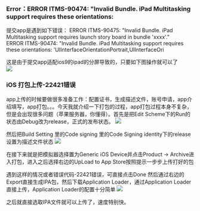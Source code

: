 ### Error：ERROR ITMS-90474: "Invalid Bundle. iPad Multitasking support requires these orientations:

提交app是遇到如下错误：
ERROR ITMS-90475: "Invalid Bundle. iPad Multitasking support requires launch story board in bundle 'xxxx'."  
ERROR ITMS-90474: "Invalid Bundle. iPad Multitasking support requires these orientations: 'UIInterfaceOrientationPortrait,UIInterfaceOri


这是由于提交app适配ios9的ipad的分屏导致的，只要如下图操作就可以了  
![](http://image.bgenius.cn/jinfei/github/IOSDemos/20150920160044257.jpeg)


### iOS 打包上传-22421错误

app上传的时候要做很多准备工作：配置证书，生成描述文件，账号申请，app介绍填写，app打包。。。今天我就介绍一下打包的过程，app打包过程本身不复杂，但是会出现很多问题（苹果服务器，你懂得）。首先是把Edit Scheme下的Run的状态由Debug改为release，正式的发布状态。
![](http://image.bgenius.cn/jinfei/github/IOSDemos/20160613202143347.png)


然后把Build Setting 里的Code signing 里的Code Signing identity下的release设置为描述文件状态
![](http://image.bgenius.cn/jinfei/github/IOSDemos/20160613202657702.png)

在接下来就是把模拟器选择置为Generic iOS Device并点击Product -> Archive进入打包，进入之后选择右边的UpLoad to App Store按照提示一步步上传打好的包

遇到这样的情况或者错误代码-22421错误，可直接点击Done 然后通过右边的Export直接生成IPA包，然后下载Application Loader，通过Application Loader直接上传，Application Loader的配置十分简单
![](http://image.bgenius.cn/jinfei/github/IOSDemos/20160613203507943.png)

之后就直接选取IPA文件就可以上传了，速度特别快。
